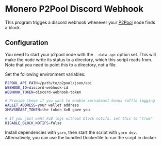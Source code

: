 # Monero P2Pool Discord Webhook

This program trigges a discord webhook whenever your [P2Pool](https://github.com/SChernykh/p2pool) node finds a block.

## Configuration
You need to start your p2pool node with the `--data-api` option set. This will make the node write its status to a directory, which this script reads from. \
Note that you need to point this to a directory, not a file.

Set the following environment variables:
```bash
P2POOL_API_PATH=/path/to/p2pool/json/api
WEBHOOK_ID=discord-webhook-id
WEBHOOK_TOKEN=discord-webhook-token

# Provide these if you want to enable xmrvsbeast bonus raffle logging
WALLET_ADDRESS=your wallet address
XMRVSBEAST_TOKEN=the token XvB gave you

# If you just want XvB logs without block notifs, set this to "true"
DISABLE_BLOCK_NOTIFS=false
```

Install dependencies with `yarn`, then start the script with `yarn dev`. \
Alternatively, you can use the bundled Dockerfile to run the script in docker.
